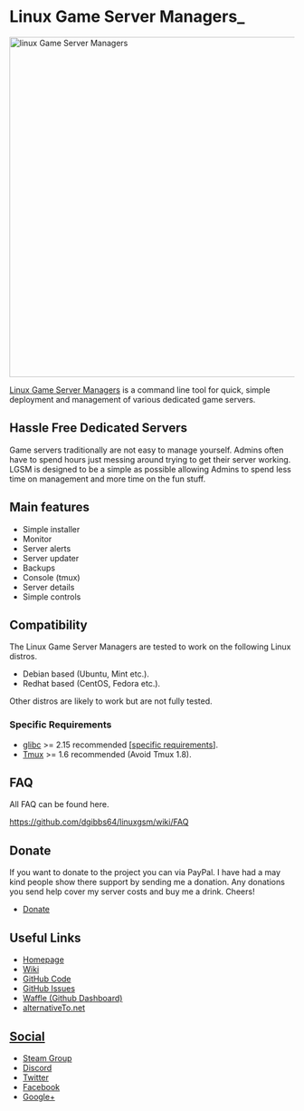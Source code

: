 <h1>Linux Game Server Managers_</h1>
<a href="http://gameservermanagers.com"><img src="https://github.com/dgibbs64/linuxgsm/blob/master/images/logo/lgsm-full-light.png" alt="linux Game Server Managers" width="600" /></a>

[Linux Game Server Managers](http://gameservermanagers.com/) is a command line tool for quick, simple deployment and management of various dedicated game servers.

<h2>Hassle Free Dedicated Servers</h2>
Game servers traditionally are not easy to manage yourself. Admins often have to spend hours just messing around trying to get their server working. LGSM is designed to be a simple as possible allowing Admins to spend less time on management and more time on the fun stuff.

<h2>Main features</h2>
<ul>
<li>Simple installer</li>
<li>Monitor</li>
<li>Server alerts</li>
<li>Server updater</li>
<li>Backups</li>
<li>Console (tmux)</li>
<li>Server details</li>
<li>Simple controls</li>
</ul>

<h2>Compatibility</h2>
The Linux Game Server Managers are tested to work on the following Linux distros.
<ul>
	<li>Debian based (Ubuntu, Mint etc.).</li>
	<li>Redhat based (CentOS, Fedora etc.).</li>
</ul>
Other distros are likely to work but are not fully tested.
<h3>Specific Requirements</h3>
<ul>
	<li><a href="https://github.com/dgibbs64/linuxgsm/wiki/glibc">glibc</a> >= 2.15 recommended [<a href="https://github.com/dgibbs64/linuxgsm/wiki/glibc#server-requirements">specific requirements</a>].</li>
	<li><a href="https://github.com/dgibbs64/linuxgsm/wiki/Tmux">Tmux</a> >= 1.6 recommended (Avoid Tmux 1.8).</li>
</ul>
<h2>FAQ</h2>
All FAQ can be found here.

<a href="https://github.com/dgibbs64/linuxgsm/wiki/FAQ">https://github.com/dgibbs64/linuxgsm/wiki/FAQ</a>
<h2>Donate</h2>
If you want to donate to the project you can via PayPal. I have had a may kind people show there support by sending me a donation. Any donations you send help cover my server costs and buy me a drink. Cheers!
<ul>
<li><a href="http://gameservermanagers.com/donate">Donate</a></li>
</ul>
<h2>Useful Links</h2>
<ul>
 	<li><a href="https://gameservermanagers.com">Homepage</li>
	<li><a href="https://github.com/dgibbs64/linuxgsm/wiki">Wiki</li>
	<li><a href="https://github.com/dgibbs64/linuxgsm">GitHub Code</li>
	<li><a href="https://github.com/dgibbs64/linuxgsm/issues">GitHub Issues</li>
	<li><a href="https://waffle.io/dgibbs64/linuxgsm">Waffle (Github Dashboard)</li>
	<li><a href="https://alternativeto.net/software/linux-game-server-managers/">alternativeTo.net</li>
</ul>
<h2>Social</h2>
<ul>
	<li><a href="https://steamcommunity.com/groups/linuxgsm">Steam Group</li>
	<li><a href="https://discordapp.com/invite/0i9cmXVacvUEx040">Discord</li>
	<li><a href="https://twitter.com/dangibbsuk">Twitter</li>
	<li><a href="https://www.facebook.com/linuxgsm">Facebook</li>
	<li><a href="https://plus.google.com/+Gameservermanagers1">Google+</li>
</ul>